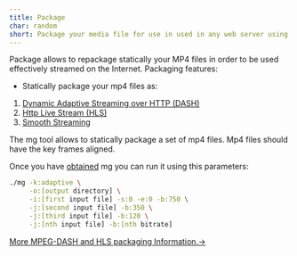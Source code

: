 ```yaml
---
title: Package
char: random
short: Package your media file for use in used in any web server using mg tool.
---
```


Package allows to repackage statically your
 MP4 files in order
to be used effectively streamed on the Internet.
Packaging features:


[comment]: <> (https://en.wikipedia.org/wiki/HTTP_Live_Streaming">HTTP Live Streaming also known as HLS)
 * Statically package your mp4 files as:
 1. [Dynamic Adaptive Streaming over HTTP (DASH)](https://en.wikipedia.org/wiki/Dynamic_Adaptive_Streaming_over_HTTP)
 2. [Http Live Stream (HLS)](https://en.wikipedia.org/wiki/HTTP_Live_Streaming)
 2. [Smooth Streaming](https://en.wikipedia.org/wiki/Adaptive_bitrate_streaming#Microsoft_Smooth_Streaming)



The mg tool allows to statically package a set of mp4 files. 
Mp4 files should have the key frames aligned.

Once you have [obtained](/download) mg you can run it using this parameters:

```bash
./mg -k:adaptive \
     -o:[output directory] \
     -i:[first input file] -s:0 -e:0 -b:750 \
     -j:[second input file] -b:350 \
     -j:[third input file] -b:120 \
     -j:[nth input file] -b:[nth bitrate]
```

[More MPEG-DASH and HLS packaging Information.->](https://github.com/mediagoom/mg/wiki/package)
